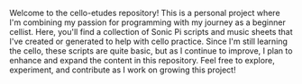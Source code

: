 Welcome to the cello-etudes repository! This is a personal project where I'm combining my passion for programming with my journey as a beginner cellist. Here, you'll find a collection of Sonic Pi scripts and music sheets that I've created or generated to help with cello practice. Since I'm still learning the cello, these scripts are quite basic, but as I continue to improve, I plan to enhance and expand the content in this repository. Feel free to explore, experiment, and contribute as I work on growing this project!